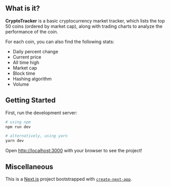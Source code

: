 
## What is it?
**CryptoTracker** is a basic cryptocurrency market tracker, which lists the top 50 coins (ordered by market cap), along with trading charts to analyze the performance of the coin.

For each coin, you can also find the following stats:
* Daily percent change
* Current price
* All time high
* Market cap
* Block time
* Hashing algorithm
* Volume

## Getting Started
First, run the development server:

```bash
# using npm
npm run dev

# alternatively, using yarn
yarn dev
```

Open [http://localhost:3000](http://localhost:3000) with your browser to see the project!



## Miscellaneous
This is a [Next.js](https://nextjs.org/) project bootstrapped with [`create-next-app`](https://github.com/vercel/next.js/tree/canary/packages/create-next-app).
